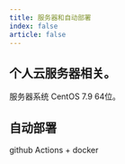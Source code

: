```yaml
---
title: 服务器和自动部署
index: false
article: false
---
```


## 个人云服务器相关。

服务器系统 CentOS 7.9 64位。


## 自动部署

github Actions + docker
